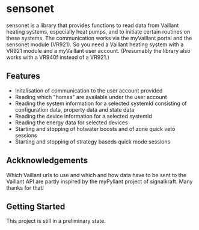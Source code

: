 # sensonet

sensonet is a library that provides functions to read data from Vaillant heating systems, especially heat pumps, and to initiate certain routines on these systems.
The communication works via the myVaillant portal and the sensonet module (VR921). So you need a Vaillant heating system with a VR921 module and a myVaillant user account. 
(Presumably the library also works with a VR940f instead of a VR921.)

## Features
- Initalisation of communication to the user account provided 
- Reading which "homes" are available under the user account
- Reading the system information for a selected systemId consisting of configuration data, property data and state data 
- Reading the device information for a selected systemId
- Reading the energy data for selected devices 
- Starting and stopping of hotwater boosts and of zone quick veto sessions
- Starting and stopping of strategy baseds quick mode sessions

## Ackknowledgements

Which Vaillant urls to use and which and how data have to be sent to the Vaillant API are partly inspired by the myPyllant project of signalkraft. Many thanks for that! 
 
## Getting Started

This project is still in a preliminary state.

